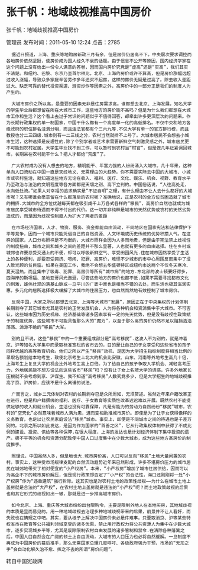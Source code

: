 # 张千帆：地域歧视推高中国房价  
张千帆：地域歧视推高中国房价

管理员 发布时间：2011-05-10 12:24  点击：2785

      据近日报道，上海、重庆等地购房新政三月有余，但是房价仍居高不下。中央屡次要求调控而各地房价依然坚挺，使房价成为国人经久不衰的话题。由于信息不公开等原因，国内经济学家在这个问题上没有给出一份令人满意的答卷，因而国内房价究竟是“虚高”还是“实高”，我们其实不清楚。和纽约、巴黎、东京乃至首尔相比，北京、上海的房价或许不算高，但是房价涨幅远超过收入涨幅，导致众多家庭辛苦劳作多年还买不起房，这样的房价无疑是过高了。除去收入差距过大、缺乏可靠的替代投资渠道、游资炒作等因素之外，高房价中的一部分正是我们的制度人为产生的。

      大城市房价之所以高，最重要的因素无非是住房需求高。谁都想去北京、上海发展，知名大学的学生毕业后都想留在所在大城市工作，这些地方的房价能不高吗？但是为什么我们都想在大城市工作和生活？这个看上去过于常识的问题似乎不值得回答，却牵出许多更深层次的问题来。作为长期行政集权的单一制国家，中国干什么都有一个高度单一化的高低排名。不仅中央和地方各级政府的职位排名泾渭分明，而且连法官都有个三六九等.不仅大学有单一的官方排行榜，而且教授也分二三四级.城市则有一二三线之分，农村当然就排不上号了。大城市居民不会想去小城市生活，这种选择是反理性的.除了个别学者或艺术家需要新鲜空气刺激灵感之外，城市居民更不可能到农村定居。大学生毕业找不到工作，可以暂时到农村当“村官”，但是做几年赶紧调回城市。长期呆在农村能干什么？把人才都给“荒废”了。

      广大农村成为没有人想去的地方，精明能干、年富力强的人纷纷涌入大城市。几十年来，这种单向人口流动在中国一直是天经地义、无需理由的大趋势。你不需要实际去中国的大城市、小城市或农村生活，就知道这些地方无论在收入、福利、医疗、文化、娱乐、机会、视野、教育水平乃至政治与法治的文明程度等各方面都是天壤之别、高下立判的。中国俗话说，“人往高处走，水向低处流。”如果人对幸福的追求确实是“不证自明”之理，有什么理由不让人去什么都好的大城市呢？又有哪谁会愿意留在什么都落后的农村呢？准确地说，正是农村的全方位贫困造就了城市的拥挤.大城市的全方位优越每天都在吸引成千上万各式各样的“移民”，高房价自然也就成为城市居民享受城市待遇而不得不付出的代价。这一切并非纯粹是城市的天然优势或农村的天然劣势造成的，而是因为歧视性制度人为扩大了两者的差距

      在市场经济国家，人才、物资、服务、资金都能自由流动，不同地区在国家宪法和法律保护下平等竞争，因而一个城市只能凭借自己的自然资源、人文环境或历史传统的优势积攒人气。在这样的国家，人口分布照样是不均衡的，大城市照样会因为人多而地贵，但是由于宪法禁止歧视性的制度扭曲，城市之间和城乡之间的差距并不那么显著，人也就有更多的自由选择。住在乡村或城郊也许要忍受交通上的不便，却可以呼吸新鲜空气、享受田园风光.住在城市固然享受了生活上的各种便利，却要忍受拥挤、喧闹、犯罪、高房价，难怪不少城市的市中心周围反而集中了没人敢光顾的贫民窟。如果在美国工作，我绝不会想去华盛顿特区或纽约市这两个不仅冬天寒冷、夏天湿热，而且集中了吸毒、犯罪、高房价等所有“城市病”的地方.东北部的波士顿要好得多，西海岸的斯坦福、圣地亚哥风光迤逦，尽管这些地方的房价也都不低.如果不需要寻找都市文化的刺激，雄伟壮观的落基山脉或一马平川的广袤中原也是相当不错的去处，而生活也极其滋润实惠。多元化的居所选择极大缓解了大城市的住房压力，也自然而然地有效控制了城市房价。

      反观中国，大家之所以都想去北京、上海等大城市“发展”，原因正在于中央集权的计划体制长期剥夺了其它城市尤其是农村的正常发展机会，人为将各种机会和资源集中于大城市。不可否认，这些城市因为历史机缘、经济基础等诸多因素享有一定的先天优势，但是没有歧视性政策赋予的制度优势，这些城市不可能具备那么大的“魔力”，以至于那么高的房价仍然不足以阻挡浩浩荡荡、源源不绝的“移民”大军。

      别的且不说，这些“移民”中的一个重要组成部分是“高考移民”.这波人不为别的，就是冲着京、沪等知名大学集中而录取标准宽松的省市去的，目的是让自己的子女享受和这些省市的孩子同样优越的高等教育机会。他们之所以产生“移民”动机，是因为大学招生指标制度将相当比例的录取名额划给本地考生，致使北京考生上北大的机会比安徽、山东、河南等外地考生高几十倍，上海考生上复旦大学的机会比外地考生高上百倍。为了给自己的孩子争取入学机会、减轻高考压力，外地居民能不想方设法向这些省市“移民”吗？没有让子女上名牌大学的诱惑，许多外地家长压根就不会考虑到京、沪谋生。我不知道“高考移民”人数究竟多少，但是大学招生的地域歧视推高了京、沪房价，应该不是什么离谱的说法。

      广而言之，城乡二元体制对农村的长期剥夺已是众所周知，无须赘述。虽然近年来户籍改革正在进行，但是和户籍捆绑的福利、医疗、子女教育等实质性改革迟迟难以开展。既然农村不能提供足够的收入和就业机会，生活也没有可靠保障，凡是有能力的劳动力自然纷纷“移民”城市，农村的“空壳化”必然意味着城市人满为患，进而变相助推城市房价。即使是为了让子女获得像样的义务教育，也足以让农民家庭设法“移民”城市。事实上，即便是不同城市之间的待遇也是千差万别的。北京之所以如此发达，是因为作为国家的“首善之区”，它从行政集权体制中获得了不成比例的建设、投资、供给等各种保障.在很大程度，上海的发达也是计划经济体制下集中投资的遗产。极不平等的机会和资源分配致使中国人口过度集中在少数大城市，成为这些地方高房价的制度推手。

      照理说，中国虽然人多，但是地也大.城市房价高，人口可以反向“移民”土地大量闲置的农村。事实上，这种受市场规律支配的自然流动趋势近年来已然形成，许多不堪房价压力的城市居民在城郊地带买了相对便宜的“小产权房”。本来，“小产权房”增加了城市住房供给，因而可以为高企不下的城市房价解压，但是现行政策却否定了“小产权”的合法性，海口还刚刚将一处“小产权房”作为“违章建筑”强行拆除。这其实也是对农村土地的政策性歧视——为什么在城市土地上盖房就是合法的“大产权”，在农村土地上盖房就是违法的“小产权”呢？而土地政策歧视的后果也和其它形式的歧视如出一辙，那就是进一步推高城市房价。

      如今北京、上海、重庆等大城市纷纷出台限购令，主要是限制外地人在本地买房，其地域歧视的本质是显而易见的。用一种地域歧视去治理多种地域歧视带来的后果，前景并不让人看好，而失败也在情理之中吧。其实，要从根子上解决中国房价未必是件难事。只要取消京、沪等某些特权省市在教育等公共福利领域享受的诸多优惠，禁止用行政权力将公共资源人为集中在少数大城市，逐步实现城乡平等，尤其是废除限制农村自由发展的诸多管制和禁令.在清除各种藩篱之后，中国人口自然会在广阔的领土上自由流动，大城市的人口压力也必将自然缓解。一旦制度不再成为中国房价的幕后推手，那么无需国家总理几度呼吁、各级政府强力干预，市场的“无形之手”会自动化解久治不愈、挥之不去的所谓“房价问题”。

转自中国宪政网